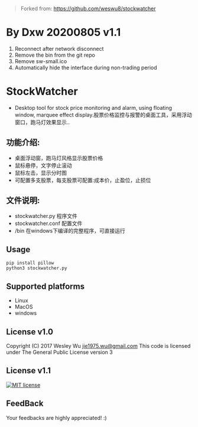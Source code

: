 
> Forked from: https://github.com/weswu8/stockwatcher

# By Dxw 20200805 v1.1 
1. Reconnect after network disconnect
2. Remove the bin from the git repo
3. Remove sw-small.ico
4. Automatically hide the interface during non-trading period

# StockWatcher

* Desktop tool for stock price monitoring and alarm, using floating window, marquee effect display.股票价格监控与报警的桌面工具，采用浮动窗口，跑马灯效果显示..

## 功能介绍:
* 桌面浮动窗，跑马灯风格显示股票价格
* 鼠标悬停，文字停止滚动
* 鼠标左击，显示分时图
* 可配置多支股票，每支股票可配置:成本价，止盈位，止损位

## 文件说明:
* stockwatcher.py 程序文件
* stockwatcher.conf 配置文件
* /bin 在windows下编译的完整程序，可直接运行 

## Usage

```
pip install pillow
python3 stockwatcher.py
```

## Supported platforms
* Linux
* MacOS
* windows

## License v1.0
Copyright (C) 2017 Wesley Wu jie1975.wu@gmail.com
This code is licensed under The General Public License version 3

## License v1.1
[![MIT license](https://img.shields.io/badge/License-MIT-blue.svg)](https://lbesson.mit-license.org/)

## FeedBack
Your feedbacks are highly appreciated! :)